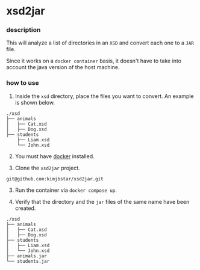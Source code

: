 # xsd2jar

### description

This will analyze a list of directories in an `XSD` and convert each one to a `JAR` file. 

Since it works on a `docker container` basis, it doesn't have to take into account the java version of the host machine.

### how to use

1. Inside the `xsd` directory, place the files you want to convert. An example is shown below.

```
./xsd
├── animals
│   ├── Cat.xsd
│   ├── Dog.xsd
├── students
    ├── Liam.xsd
    └── John.xsd
```

2. You must have [docker](https://docs.docker.com/get-docker/) installed.

3. Clone the `xsd2jar` project.
```
git@github.com:kimjbstar/xsd2jar.git
```

3. Run the container via `docker compose up`.

4. Verify that the directory and the `jar` files of the same name have been created.

```
./xsd
├── animals
│   ├── Cat.xsd
│   ├── Dog.xsd
├── students
│   ├── Liam.xsd
│   └── John.xsd
├── animals.jar
└── students.jar
```